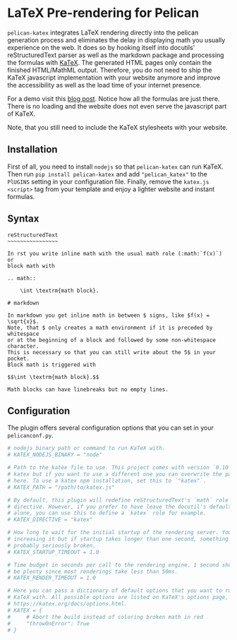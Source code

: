 # LaTeX Pre-rendering for Pelican

`pelican-katex` integrates LaTeX rendering directly into the pelican generation
process and eliminates the delay in displaying math you usually experience on
the web. It does so by hooking itself into docutils' reStructuredText parser as
well as the markdown package and processing the formulas with
[KaTeX](https://github.com/KaTeX/KaTeX). The generated HTML pages only contain
the finished HTML/MathML output. Therefore, you do not need to ship the KaTeX
javascript implementation with your website anymore and improve the
accessibility as well as the load time of your internet presence.

For a demo visit this [blog
post](https://martenlienen.com/sampling-k-partite-graph-edges/). Notice how all
the formulas are just there. There is no loading and the website does not even
serve the javascript part of KaTeX.

Note, that you still need to include the KaTeX stylesheets with your website.

## Installation

First of all, you need to install `nodejs` so that `pelican-katex` can run
KaTeX. Then run `pip install pelican-katex` and add `"pelican_katex"` to the
`PlUGINS` setting in your configuration file. Finally, remove the `katex.js`
`<script>` tag from your template and enjoy a lighter website and instant
formulas.

## Syntax

```
reStructuredText
~~~~~~~~~~~~~~~~

In rst you write inline math with the usual math role (:math:`f(x)`) or
block math with

.. math::

    \int \textrm{math block}.

# markdown

In markdown you get inline math in between $ signs, like $f(x) = \sqrt{x}$.
Note, that $ only creates a math environment if it is preceded by whitespace
or at the beginning of a block and followed by some non-whitespace character.
This is necessary so that you can still write about the 5$ in your pocket.
Block math is triggered with

$$\int \textrm{math block}.$$

Math blocks can have linebreaks but no empty lines.
```

## Configuration

The plugin offers several configuration options that you can set in your
`pelicanconf.py`.

```python
# nodejs binary path or command to run KaTeX with.
# KATEX_NODEJS_BINARY = "node"

# Path to the katex file to use. This project comes with version `0.10` of
# katex but if you want to use a different one you can overwrite the path
# here. To use a katex npm installation, set this to `"katex"`.
# KATEX_PATH = "/path/to/katex.js"

# By default, this plugin will redefine reStructuredText's `math` role and
# directive. However, if you prefer to have leave the docutil's defaults
# alone, you can use this to define a `katex` role for example.
# KATEX_DIRECTIVE = "katex"

# How long to wait for the initial startup of the rendering server. You can
# increasing it but if startup takes longer than one second, something is
# probably seriously broken.
# KATEX_STARTUP_TIMEOUT = 1.0

# Time budget in seconds per call to the rendering engine. 1 second should
# be plenty since most renderings take less than 50ms.
# KATEX_RENDER_TIMEOUT = 1.0

# Here you can pass a dictionary of default options that you want to run
# KaTeX with. All possible options are listed on KaTeX's options page,
# https://katex.org/docs/options.html.
# KATEX = {
#     # Abort the build instead of coloring broken math in red
#     "throwOnError": True
# }
```
